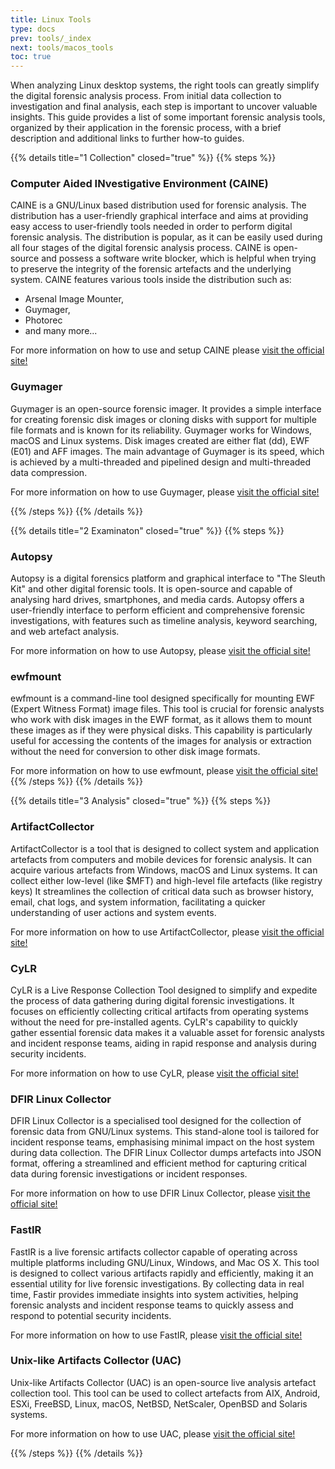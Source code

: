 ```yaml
---
title: Linux Tools
type: docs
prev: tools/_index
next: tools/macos_tools
toc: true
---
```


When analyzing Linux desktop systems, the right tools can greatly simplify the digital forensic analysis process. From initial data collection to investigation and final analysis, each step is important to uncover valuable insights. This guide provides a list of some important forensic analysis tools, organized by their application in the forensic process, with a brief description and additional links to further how-to guides.

{{% details title="1 Collection" closed="true" %}}
{{% steps %}}

### Computer Aided INvestigative Environment (CAINE)

CAINE is a GNU/Linux based distribution used for forensic analysis. The distribution has a user-friendly graphical interface and aims at providing easy access to user-friendly tools needed in order to perform digital forensic analysis. The distribution is popular, as it can be easily used during all four stages of the digital forensic analysis process. CAINE is open-source and possess a software write blocker, which is helpful when trying to preserve the integrity of the forensic artefacts and the underlying system. CAINE features various tools inside the distribution such as: 
* Arsenal Image Mounter,
* Guymager,
* Photorec
* and many more...

For more information on how to use and setup CAINE please [visit the official site!](https://www.caine-live.net/index.html)

### Guymager

Guymager is an open-source forensic imager. It provides a simple interface for creating forensic disk images or cloning disks with support for multiple file formats and is known for its reliability. Guymager works for Windows, macOS and Linux systems. Disk images created are either flat (dd), EWF (E01) and AFF images. The main advantage of Guymager is its speed, which is achieved by a multi-threaded and pipelined design and multi-threaded data compression. 

For more information on how to use Guymager, please [visit the official site!](https://guymager.sourceforge.io)

{{% /steps %}}
{{% /details %}}


{{% details title="2 Examinaton" closed="true" %}}
{{% steps %}}
### Autopsy 

Autopsy is a digital forensics platform and graphical interface to "The Sleuth Kit" and other digital forensic tools. It is open-source and capable of analysing hard drives, smartphones, and media cards. Autopsy offers a user-friendly interface to perform efficient and comprehensive forensic investigations, with features such as timeline analysis, keyword searching, and web artefact analysis.

For more information on how to use Autopsy, please [visit the official site!](https://www.autopsy.com)

### ewfmount 

ewfmount is a command-line tool designed specifically for mounting EWF (Expert Witness Format) image files. This tool is crucial for forensic analysts who work with disk images in the EWF format, as it allows them to mount these images as if they were physical disks. This capability is particularly useful for accessing the contents of the images for analysis or extraction without the need for conversion to other disk image formats.

For more information on how to use ewfmount, please [visit the official site!](https://manpages.debian.org/unstable/ewf-tools/ewfmount.1.en.html)
{{% /steps %}}
{{% /details %}}


{{% details title="3 Analysis" closed="true" %}}
{{% steps %}}
### ArtifactCollector

ArtifactCollector is a tool that is designed to collect system and application artefacts from computers and mobile devices for forensic analysis. It can acquire various artefacts from Windows, macOS and Linux systems. It can collect either low-level (like \$MFT) and high-level file artefacts (like registry keys) It streamlines the collection of critical data such as browser history, email, chat logs, and system information, facilitating a quicker understanding of user actions and system events. 

For more information on how to use ArtifactCollector, please [visit the official site!](https://github.com/forensicanalysis/artifactcollector)

### CyLR

CyLR is a Live Response Collection Tool designed to simplify and expedite the process of data gathering during digital forensic investigations. It focuses on efficiently collecting critical artifacts from operating systems without the need for pre-installed agents. CyLR's capability to quickly gather essential forensic data makes it a valuable asset for forensic analysts and incident response teams, aiding in rapid response and analysis during security incidents.

For more information on how to use CyLR, please [visit the official site!](https://github.com/orlikoski/CyLR)

### DFIR Linux Collector

DFIR Linux Collector is a specialised tool designed for the collection of forensic data from GNU/Linux systems. This stand-alone tool is tailored for incident response teams, emphasising minimal impact on the host system during data collection. The DFIR Linux Collector dumps artefacts into JSON format, offering a streamlined and efficient method for capturing critical data during forensic investigations or incident responses.

For more information on how to use DFIR Linux Collector, please [visit the official site!](https://github.com/xophidia/DFIR_Linux_Collector)

### FastIR

FastIR is a live forensic artifacts collector capable of operating across multiple platforms including GNU/Linux, Windows, and Mac OS X. This tool is designed to collect various artifacts rapidly and efficiently, making it an essential utility for live forensic investigations. By collecting data in real time, Fastir provides immediate insights into system activities, helping forensic analysts and incident response teams to quickly assess and respond to potential security incidents.

For more information on how to use FastIR, please [visit the official site!](https://github.com/OWNsecurity/fastir_artifacts)

### Unix-like Artifacts Collector (UAC) 

Unix-like Artifacts Collector (UAC) is an open-source live analysis artefact collection tool. This tool can be used to collect artefacts from AIX, Android, ESXi, FreeBSD, Linux, macOS, NetBSD, NetScaler, OpenBSD and Solaris systems.

For more information on how to use UAC, please [visit the official site!](https://github.com/tclahr/uac)

{{% /steps %}}
{{% /details %}}

